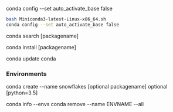 
conda config --set auto_activate_base false

```bash
bash Miniconda3-latest-Linux-x86_64.sh
conda config --set auto_activate_base false
```


conda search [packagename]

conda install [packagename] 

conda update conda

### Environments

conda create --name snowflakes [optional packagename] optional [python=3.5]

conda info --envs
conda remove --name  ENVNAME --all 
